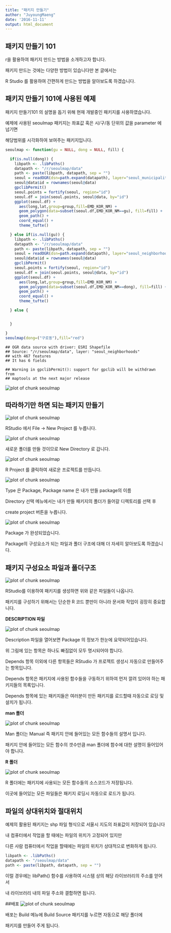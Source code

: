 ```yaml
---
title: "패키지 만들기"
author: "JuyoungMaeng"
date: '2016-11-11'
output: html_document
---
```




## 패키지 만들기 101

r을 활용하여 패키지 만드는 방법을 소개하고자 합니다.

패키지 만드는 것에는 다양한 방법이 있습니다만 본 글에서는

R Studio 를 활용하여 간편하게 만드는 방법을 알아보도록 하겠습니다.

## 패키지 만들기 101에 사용된 예제

패키지 만들기101 의 설명을 돕기 위해 현재 개발중인 패키지를 사용하였습니다.

예제에 사용된 seoulmap 패키지는 좌표값 혹은 시/구/동 단위의 값을 parameter 에 넘기면

해당범위를 시각화하여 보여주는 패키지입니다.



```r
seoulmap <- function(gu = NULL, dong = NULL, fill) {

  if(is.null(dong)) {
    libpath <- .libPaths()
    datapath <- "/r/seoulmap/data"
    path <- paste(libpath, datapath, sep = "")
    seoul = readOGR(dsn=path.expand(datapath), layer="seoul_municipalities")
    seoul@data$id = rownames(seoul@data)
    gpclibPermit()
    seoul.points = fortify(seoul, region="id")
    seoul.df = join(seoul.points, seoul@data, by="id")
    ggplot(seoul.df) +
      aes(long,lat,group=group,fill=EMD_KOR_NM) +
      geom_polygon(data=subset(seoul.df,EMD_KOR_NM==gu), fill=fill) +
      geom_path() +
      coord_equal() +
      theme_tufte()

  } else if(is.null(gu)) {
    libpath <- .libPaths()
    datapath <- "/r/seoulmap/data"
    path <- paste(libpath, datapath, sep = "")
    seoul = readOGR(dsn=path.expand(datapath), layer="seoul_neighborhoods")
    seoul@data$id = rownames(seoul@data)
    gpclibPermit()
    seoul.points = fortify(seoul, region="id")
    seoul.df = join(seoul.points, seoul@data, by="id")
    ggplot(seoul.df) +
      aes(long,lat,group=group,fill=EMD_KOR_NM) +
      geom_polygon(data=subset(seoul.df,EMD_KOR_NM==dong), fill=fill) +
      geom_path() +
      coord_equal() +
      theme_tufte()

  } else {


  }

}
seoulmap(dong=("구로동"),fill="red")
```

```
## OGR data source with driver: ESRI Shapefile 
## Source: "/r/seoulmap/data", layer: "seoul_neighborhoods"
## with 467 features
## It has 6 fields
```

```
## Warning in gpclibPermit(): support for gpclib will be withdrawn from
## maptools at the next major release
```

![plot of chunk seoulmap](/figure/source/draft/seoulmap-1.png)


## 따라하기만 하면 되는 패키지 만들기


![plot of chunk seoulmap](/figure/source/draft/1.png)

RStudio 에서 File -> New Project 를 누릅니다.

![plot of chunk seoulmap](/figure/source/draft/2.png)

새로운 폴더를 만들 것이므로 New Directory 로 갑니다.

![plot of chunk seoulmap](/figure/source/draft/3.png)

R Project 를 클릭하여 새로운 프로젝트를 만듭니다.

![plot of chunk seoulmap](/figure/source/draft/4.png)

Type 은 Package, Package name 은 내가 만들 package의 이름

Directory 선택 메뉴에서는 내가 만들 패키지의 폴더가 들어갈 디렉토리를 선택 후

create project 버튼을 누릅니다.

![plot of chunk seoulmap](/figure/source/draft/5.png)

Package 가 완성되었습니다.

Package의 구성요소가 되는 파일과 폴더 구조에 대해 더 자세히 알아보도록 하겠습니다.


## 패키지 구성요소 파일과 폴더구조

![plot of chunk seoulmap](/figure/source/draft/6.png)

RStudio를 이용하여 패키지를 생성하면 위와 같은 파일들이 나옵니다.

패키지를 구성하기 위해서는 단순한 R 코드 뿐만이 아니라 문서화 작업이 굉장히 중요합니다.

**DESCRIPTION 파일**

![plot of chunk seoulmap](/figure/source/draft/7.png)

Description 파일을 열어보면 Package 의 정보가 한눈에 요약되어있습니다.

위 그림에 있는 항목은 하나도 빠짐없이 모두 명시되어야 합니다.

Depends 항목 이외에 다른 항목들은 RStudio 가 프로젝트 생성시 자동으로 만들어주는 항목입니다.

Depends 항목은 패키지에 사용된 함수들을 구동하기 위하여 먼저 깔려 있어야 하는 패키지들의 목록입니다.

Depends 항목에 있는 패키지들은 여러분이 만든 패키지를 로드할때 자동으로 로딩 및 설치가 됩니다.


**man 폴더**

![plot of chunk seoulmap](/figure/source/draft/8.png)

Man 폴더는 Manual 즉 패키지 안에 들어있는 모든 함수들의 설명서 입니다.

패키지 안에 들어있는 모든 함수의 갯수만큼 man 폴더에 함수에 대한 설명이 들어있어야 합니다.



**R 폴더**

![plot of chunk seoulmap](/figure/source/draft/9.png)

R 폴더에는 패키지에 사용되는 모든 함수들의 소스코드가 저장됩니다.

이곳에 들어있는 모든 파일들은 패키지 로딩시 자동으로 로드가 됩니다.

## 파일의 상대위치와 절대위치

예제의 활용된 패키지는 shp 파일 형식으로 서울시 지도의 좌표값이 저장되어 있습니다

내 컴퓨터에서 작업을 할 때에는 파일의 위치가 고정되어 있지만 

다른 사람 컴퓨터에서 작업을 할때에는 파일의 위치가 상대적으로 변화하게 됩니다.


```r
libpath <- .libPaths()
datapath <- "/seoulmap/data"
path <- paste(libpath, datapath, sep = "")
```

이럴 경우에는 libPath() 함수를 사용하여 시스템 상의 해당 라이브러리의 주소를 얻어서

내 라이브러리 내의 파일 주소와 결합하면 됩니다.

##배포
![plot of chunk seoulmap](/figure/source/draft/10.png)

배포는 Build 메뉴에 Build Source 패키지를 누르면 자동으로 해당 폴더에 

패키지를 만들어 주게 됩니다.
